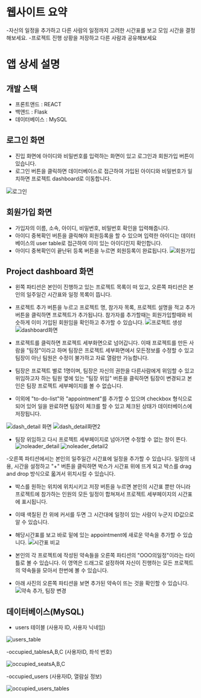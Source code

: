 웹사이트 요약
=
-자신의 일정을 추가하고 다른 사람의 일정까지 고려한 시간표를 보고 모임 시간을 결정해보세요.
-프로젝트 진행 상황을 저장하고 다른 사람과 공유해보세요

앱 상세 설명
=
개발 스택
-
- 프론트앤드 : REACT
- 백앤드 : Flask
- 데이터베이스 : MySQL

로그인 화면
- 
- 진입 화면에 아이디와 비밀번호를 입력하는 화면이 있고 로그인과 회원가입 버튼이 있습니다.
- 로그인 버튼을 클릭하면 데이터베이스로 접근하여 가입된 아이디와 비밀번호가 일치하면 프로젝트 dashboard로 이동합니다.

![로그인](https://github.com/franktome/week3_front/assets/154505487/1f5c18bd-d4c1-4e9a-9612-1fdfdf8650f2)

회원가입 화면
- 
- 가입자의 이름, 소속, 아이디, 비밀번호, 비밀번호 확인을 입력해줍니다.
- 아이디 중복확인 버튼을 클릭해야 회원등록을 할 수 있으며 입력한 아이디는 데이터베이스의 user table로 접근하여 이미 있는 아이디인지 확인합니다.
- 아이디 중복확인이 끝난뒤 등록 버튼을 누르면 회원등록이 완료됩니다.
![회원가입](https://github.com/franktome/week3_front/assets/154505487/03f04dd6-6378-4cde-b176-76e6dcca17c9)


Project dashboard 화면
- 
- 왼쪽 파티션은 본인이 진행하고 있는 프로젝트 목록이 떠 있고, 오른쪽 파티션은 본인의 일주일간 시간표와 일정 목록이 뜹니다.
- 프로젝트 추가 버튼을 누르고 프로젝트 명, 참가자 목록, 프로젝트 설명을 적고 추가 버튼을 클릭하면 프로젝트가 추가됩니다. 참가자를 추가할때는 회원가입할때와 비슷하게 이미 가입된 회원임을 확인하고 추가할 수 있습니다.
![프로젝트 생성](https://github.com/franktome/week3_front/assets/154505487/a1fe018c-c443-41d4-bd4f-e69d50fe255f)
![dashboard화면](https://github.com/franktome/week3_front/assets/154505487/4ae5ff22-9b68-42f2-aa28-be3713bf1072)


- 프로젝트를 클릭하면 프로젝트 세부화면으로 넘어갑니다. 이때 프로젝트를 만든 사람을 "팀장"이라고 하며 팀장은 프로젝트 세부화면에서 모든정보를 수정할 수 있고 팀장이 아닌 팀원은 수정이 불가하고 자료 열람만 가능합니다.
- 팀장은 프로젝트 별로 1명이며, 팀장은 자신의 권한을 다른사람에게 위임할 수 있고 위임하고자 하는 팀원 옆에 있는 "팀장 위임" 버튼을 클릭하면 팀장이 변경되고 본인은 팀장 프로젝트 세부페이지를 볼 수 없습니다.
- 이외에 "to-do-list"와 "appointment"를 추가할 수 있으며 checkbox 형식으로 되어 있어 일을 완료하면 팀장이 체크를 할 수 있고 체크된 상태가 데이터베이스에 저장됩니다.

![dash_detail 화면](https://github.com/franktome/week3_front/assets/154505487/52fa9c3d-34e1-47e7-9556-49e9c76e6cf2)
![dash_detail화면2](https://github.com/franktome/week3_front/assets/154505487/39c046f6-1192-45b0-932c-e70059c4022a)

- 팀장 위임하고 다시 프로젝트 세부페이지로 넘아가면 수정할 수 없는 창이 뜬다.
![noleader_detail](https://github.com/franktome/week3_front/assets/154505487/b122751b-234b-43b8-9131-03b277e70925)
![noleader_detail2](https://github.com/franktome/week3_front/assets/154505487/80bfb305-d8aa-4772-998b-40de5b1d9fe7)

-오른쪽 파티션에서는 본인의 일주일간 시간표에 일정을 추가할 수 있습니다. 일정의 내용, 시간을 설정하고 "+" 버튼을 클릭하면 박스가 시간표 위에 뜨게 되고 박스를 drag and drop 방식으로 옯겨서 위치시킬 수 있습니다.
- 박스를 원하는 위치에 위치시키고 저장 버튼을 누르면 본인의 시간표 뿐만 아니라 프로젝트에 참가하는 인원의 모든 일정이 합쳐져서 프로젝트 세부페이지의 시간표에 표시됩니다.
- 이때 색칠된 칸 위에 커서를 두면 그 시간대에 일정이 있는 사람이 누군지 ID값으로 알 수 있습니다.
- 해당시간표를 보고 바로 밑에 있는 appointment에 새로운 약속을 추가할 수 있습니다.
![시간표 비교](https://github.com/franktome/week3_front/assets/154505487/e9a4981b-34bf-4a36-b6ef-1e2642e54c1b)


- 본인의 각 프로젝트에 작성된 약속들을 오른쪽 파티션의 "OOO의일정"이라는 타이틀로 볼 수 있습니다. 이 영역은 드래그로 설정하여 자신이 진행하는 모든 프로젝트의 약속들을 모아서 한번에 볼 수 있습니다.
- 아래 사진의 오른쪽 파티션을 보면 추가된 약속이 뜨는 것을 확인할 수 있습니다.
![약속 추가, 팀장 변경](https://github.com/franktome/week3_front/assets/154505487/ac17b511-4352-46dd-88a4-a98f2d62bdea)





## 데이터베이스(MySQL)
- users 테이블 (사용자 ID, 사용자 닉네임)

![users_table](https://github.com/franktome/madcamp_week2/assets/154505487/7ab191c0-6ca5-4035-ad42-96adcb8d0fde)

-occupied_tablesA,B,C (사용자ID, 좌석 번호)

![occupied_seatsA,B,C](https://github.com/franktome/madcamp_week2/assets/154505487/40d25aed-95e0-4253-a6b8-689fb446dd23)

-occupied_users (사용자ID, 열람실 정보)

![occupied_users_tables](https://github.com/franktome/madcamp_week2/assets/154505487/f790c761-79fb-4e89-98c4-5b68f59dd172)




  
